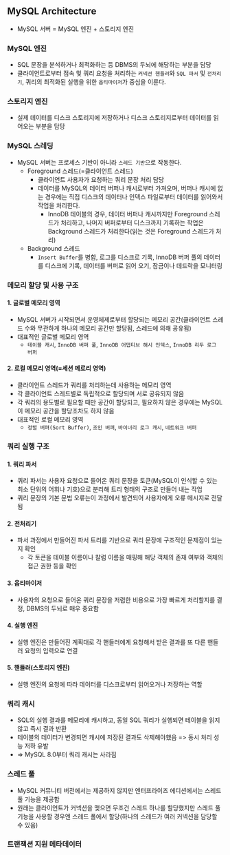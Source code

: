 ## MySQL Architecture
 - MySQL 서버 = MySQL 엔진 + 스토리지 엔진

### MySQL 엔진
 - SQL 문장을 분석하거나 최적화하는 등 DBMS의 두뇌에 해당하는 부분을 담당
 - 클라이언트로부터 접속 및 쿼리 요청을 처리하는 `커넥션 핸들러`와 `SQL 파서` 및 `전처리기`, 쿼리의 최적화된 실행을 위한 `옵티마이저`가 중심을 이룬다.
 
### 스토리지 엔진
 - 실제 데이터를 디스크 스토리지에 저장하거나 디스크 스토리지로부터 데이터를 읽어오는 부분을 담당

### MySQL 스레딩
 - MySQL 서버는 프로세스 기반이 아니라 `스레드 기반`으로 작동한다.
   - Foreground 스레드(=클라이언트 스레드)
     - 클라이언트 사용자가 요청하는 쿼리 문장 처리 담당
     - 데이터를 MySQL의 데이터 버퍼나 캐시로부터 가져오며, 버퍼나 캐시에 없는 경우에는 직접 디스크의 데이터나 인덱스 파일로부터 데이터를 읽어와서 작업을 처리한다.
       - InnoDB 테이블의 경우, 데이터 버퍼나 캐시까지만 Foreground 스레드가 처리하고, 나머지 버퍼로부터 디스크까지 기록하는 작업은 Background 스레드가 처리한다(읽는 것은 Foreground 스레드가 처리)
   - Background 스레드
     - `Insert Buffer`를 병합, 로그를 디스크로 기록, InnoDB 버퍼 풀의 데이터를 디스크에 기록, 데이터를 버퍼로 읽어 오기, 잠금이나 데드락을 모니터링

### 메모리 할당 및 사용 구조
#### 1. 글로벌 메모리 영역
 - MySQL 서버가 시작되면서 운영체제로부터 할당되는 메모리 공간(클라이언트 스레드 수와 무관하게 하나의 메모리 공간만 할당됨, 스레드에 의해 공유됨)
 - 대표적인 글로벌 메모리 영역
   - `테이블 캐시`, `InnoDB 버퍼 풀`, `InnoDB 어댑티브 해시 인덱스`, `InnoDB 리두 로그 버퍼`

#### 2. 로컬 메모리 영역(=세션 메로리 영역)
 - 클라이언트 스레드가 쿼리를 처리하는데 사용하는 메모리 영역
 - 각 클라이언트 스레드별로 독립적으로 할당되며 서로 공유되지 않음
 - 각 쿼리의 용도별로 필요할 때만 공간이 할당되고, 필요하지 않은 경우에는 MySQL이 메모리 공간을 할당조차도 하지 않음
 - 대표적인 로컬 메모리 영역
   - `정렬 버펴(Sort Buffer)`, `조인 버퍼`, `바이너리 로그 캐시`, `네트워크 버퍼` 

### 쿼리 실행 구조
#### 1. 쿼리 파서
 - 쿼리 파서는 사용자 요청으로 들어온 쿼리 문장을 토큰(MySQL이 인식할 수 있는 최소 단위의 어휘나 기호)으로 분리해 트리 형태의 구조로 만들어 내는 작업
 - 쿼리 문장의 기본 문법 오류는이 과정에서 발견되어 사용자에게 오류 메시지로 전달됨
 
#### 2. 전처리기
 - 파서 과정에서 만들어진 파서 트리를 기반으로 쿼리 문장에 구조적인 문제점이 있는지 확인
   - 각 토큰을 테이블 이름이나 칼럼 이름을 매핑해 해당 객체의 존재 여부와 객체의 접근 권한 등을 확인

#### 3. 옵티마이저
 - 사용자의 요청으로 들어온 쿼리 문장을 저렴한 비용으로 가장 빠르게 처리할지를 결정, DBMS의 두뇌로 매우 중요함

#### 4. 실행 엔진
 - 실행 엔진은 만들어진 계획대로 각 핸들러에게 요청해서 받은 결과를 또 다른 핸들러 요청의 입력으로 연결

#### 5. 핸들러(스토리지 엔진)
 - 실행 엔진의 요청에 따라 데이터를 디스크로부터 읽어오거나 저장하는 역할

### 쿼리 캐시
 - SQL의 실행 결과를 메모리에 캐시하고, 동일 SQL 쿼리가 실행되면 테이블을 읽지 않고 즉시 결과 반환
 - 테이블의 데이터가 변경되면 캐시에 저장된 결과도 삭제해야했음 => 동시 처리 성능 저하 유발
 - => MySQL 8.0부터 쿼리 캐시는 사라짐

### 스레드 풀
 - MySQL 커뮤니티 버전에서는 제공하지 않지만 엔터프라이즈 에디션에서는 스레드 풀 기능을 제공함
 - 원래는 클라이언트가 커넥션을 맺으면 무조건 스레드 하나를 할당했지만 스레드 풀 기능을 사용할 경우엔 스레드 풀에서 할당(하나의 스레드가 여러 커넥션을 담당할 수 있음)

### 트랜잭션 지원 메타데이터
